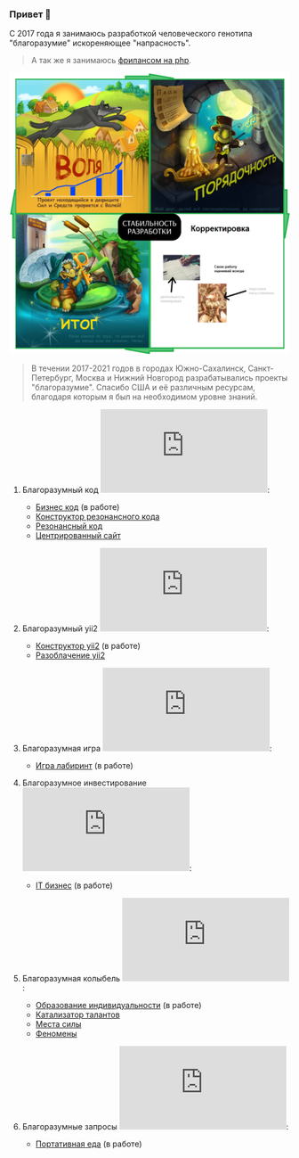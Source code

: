### Привет 👋

С 2017 года я занимаюсь разработкой человеческого генотипа "благоразумие" искореняющее "напрасность". 

> А так же я занимаюсь <a href="https://www.fl.ru/users/botogame/">фрилансом на php</a>.

![](./prudence-cicle-3.png)

> В течении 2017-2021 годов в городах Южно-Сахалинск, Санкт-Петербург, Москва и Нижний Новгород разрабатывались проекты "благоразумие". Спасибо США и её различным ресурсам, благодаря которым я был на необходимом уровне знаний.

1. Благоразумный код ![](https://xn----7sbacdjr2becdctmafk8ewd6dya1d.xn--p1ai/github/github_update2.php?repositorie=code.prudence):
   - <a href="https://github.com/dominic-of-russia/code.prudence/blob/main/README.md">Бизнес код</a> (в работе)
   - <a href="https://github.com/dominic-of-russia/code.prudence/blob/main/Прототипы/Конструктор%20резонансного%20кода/README.md">Конструктор резонансного кода</a>
   - <a href="https://github.com/dominic-of-russia/code.prudence/blob/main/Прототипы/Резонансный%20код/README.md">Резонансный код</a>
   - <a href="https://github.com/dominic-of-russia/code.prudence/blob/main/Прототипы/Центрированный%20сайт/README.md">Центрированный сайт</a>

2. Благоразумный yii2 ![](https://xn----7sbacdjr2becdctmafk8ewd6dya1d.xn--p1ai/github/github_update2.php?repositorie=yii2.prudence):
   - <a href="https://github.com/dominic-of-russia/yii2.prudence/blob/main/README.md">Конструктор yii2</a> (в работе)
   - <a href="https://github.com/dominic-of-russia/yii2.prudence/blob/main/Прототипы/Разоблачение%20yii2/README.md">Разоблачение yii2</a>

3. Благоразумная игра ![](https://xn----7sbacdjr2becdctmafk8ewd6dya1d.xn--p1ai/github/github_update2.php?repositorie=game.prudence):
   - <a href="https://github.com/dominic-of-russia/game.prudence/blob/main/README.md">Игра лабиринт</a> (в работе)


4. Благоразумное инвестирование ![](https://xn----7sbacdjr2becdctmafk8ewd6dya1d.xn--p1ai/github/github_update2.php?repositorie=investing.prudence):
   - <a href="https://github.com/dominic-of-russia/investing.prudence/blob/main/README.md">IT бизнес</a> (в работе)

5. Благоразумная колыбель ![](https://xn----7sbacdjr2becdctmafk8ewd6dya1d.xn--p1ai/github/github_update2.php?repositorie=cradle.prudence):
   - <a href="https://github.com/dominic-of-russia/cradle.prudence/blob/main/README.md">Образование индивидуальности</a> (в работе)
   - <a href="https://github.com/dominic-of-russia/cradle.prudence/blob/main/Прототипы/Катализатор%20талантов/README.md">Катализатор талантов</a>
   - <a href="https://github.com/dominic-of-russia/cradle.prudence/blob/main/Прототипы/Места%20силы/README.md">Места силы</a>
   - <a href="https://github.com/dominic-of-russia/cradle.prudence/blob/main/Прототипы/Феномены/README.md">Феномены</a>

6. Благоразумные запросы ![](https://xn----7sbacdjr2becdctmafk8ewd6dya1d.xn--p1ai/github/github_update2.php?repositorie=requirement.prudence):
   - <a href="https://github.com/dominic-of-russia/requirement.prudence/blob/main/README.md">Портативная еда</a> (в работе)



